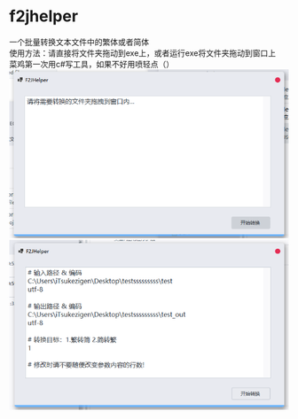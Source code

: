 # f2jhelper
一个批量转换文本文件中的繁体或者简体<br>
使用方法：请直接将文件夹拖动到exe上，或者运行exe将文件夹拖动到窗口上<br>
菜鸡第一次用c#写工具，如果不好用喷轻点（）<br>
![Image text](https://github.com/cokkeijigen/f2jhelper/blob/main/photo1.png)<br>
![Image text](https://github.com/cokkeijigen/f2jhelper/blob/main/photo2.png)<br>
